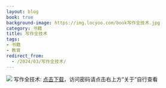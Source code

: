 ```yaml
---
layout: blog
book: true
background-image: https://img.locyoo.com/book写作全技术.jpg
category: 书籍
title: 写作全技术
tags:
- 书籍
- 教育
redirect_from:
  - /2024/03/写作全技术/
---
```

![](https://img.locyoo.com/book写作全技术.jpg)
写作全技术: <a name = "ref1" href="https://url18.ctfile.com/f/50983618-1268598697-bc5755?p=3619">点击下载</a>，访问密码请点击右上方“关于”自行查看